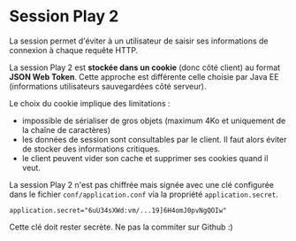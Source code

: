# Session Play 2

La session permet d'éviter à un utilisateur de saisir ses informations de connexion à chaque requête HTTP.

La session Play 2 est **stockée dans un cookie** (donc côté client) au format **JSON Web Token**. 
Cette approche est différente celle choisie par Java EE (informations utilisateurs sauvegardées côté serveur).

Le choix du cookie implique des limitations :
* impossible de sérialiser de gros objets (maximum 4Ko et uniquement de la chaîne de caractères)
* les données de session sont consultables par le client. Il faut alors éviter de stocker des informations critiques.
* le client peuvent vider son cache et supprimer ses cookies quand il veut.


La session Play 2 n'est pas chiffrée mais signée avec une clé configurée dans le fichier `conf/application.conf` via la propriété `application.secret`.

```properties
application.secret="6uU34sXWd:vm/...19]6H4omJ0pvNgQOIw"
```

Cette clé doit rester secrète. Ne pas la commiter sur Github :)

